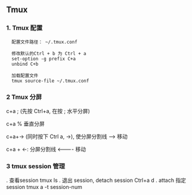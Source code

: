 ## Tmux

### 1. Tmux 配置
```
  配置文件路径： ~/.tmux.conf
  
  修改默认的Ctrl + b 为 Ctrl + a
  set-option -g prefix C+a
  unbind C+b
  
  加载配置文件
  tmux source-file ~/.tmux.conf
```

### 2 Tmux 分屏

c+a ; (先按 Ctrl+a, 在按 ; 水平分屏)

c+a %  垂直分屏

c+a+-> (同时按下 Ctrl a, ->), 使分屏分割线 --> 移动

c+a + <-: 分屏分割线 <---- 移动

### 3 tmux session 管理
 . 查看session
    tmux ls
 . 退出 session, detach session
    Ctrl+a d 
 . attach 指定 session
  tmux a -t session-num

